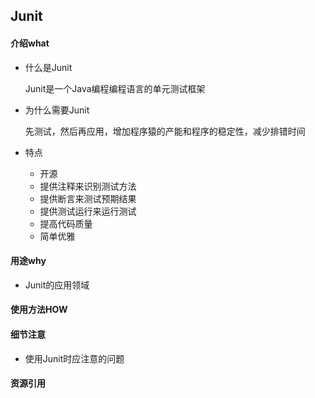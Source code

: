 ## Junit


#### 介绍what
* 什么是Junit

	Junit是一个Java编程编程语言的单元测试框架
* 为什么需要Junit

	先测试，然后再应用，增加程序猿的产能和程序的稳定性，减少排错时间
* 特点
	- 开源
	- 提供注释来识别测试方法
	- 提供断言来测试预期结果
	- 提供测试运行来运行测试
	- 提高代码质量
	- 简单优雅
	

#### 用途why
* Junit的应用领域


#### 使用方法HOW


#### 细节注意
* 使用Junit时应注意的问题



#### 资源引用